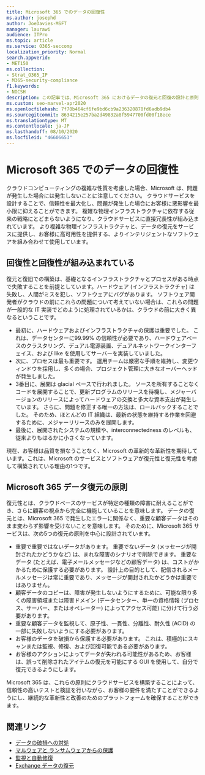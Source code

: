```yaml
---
title: Microsoft 365 でのデータの回復性
ms.author: josephd
author: JoeDavies-MSFT
manager: laurawi
audience: ITPro
ms.topic: article
ms.service: O365-seccomp
localization_priority: Normal
search.appverid:
- MET150
ms.collection:
- Strat_O365_IP
- M365-security-compliance
f1.keywords:
- NOCSH
description: この記事では、Microsoft 365 におけるデータの復元と回復の設計と原則について説明します。
ms.custom: seo-marvel-apr2020
ms.openlocfilehash: 7f70b464cf6fe9bd6cb9a236320878fd6adb9db4
ms.sourcegitcommit: 8634215e257ba2d49832a8f5947700fd00f18ece
ms.translationtype: MT
ms.contentlocale: ja-JP
ms.lasthandoff: 08/10/2020
ms.locfileid: "46606653"
---
```

# <a name="data-resiliency-in-microsoft-365"></a>Microsoft 365 でのデータの回復性

クラウドコンピューティングの複雑な性質を考慮した場合、Microsoft は、問題が発生した場合には発生しないことに注意してください。 クラウドサービスを設計することで、信頼性を最大化し、問題が発生した場合にお客様に悪影響を最小限に抑えることができます。 複雑な物理インフラストラクチャに依存する従来の戦略にとどまらないようになり、クラウドサービスに直接冗長性が組み込まれています。 より複雑な物理インフラストラクチャと、データの復元をサービスに提供し、お客様に高可用性を提供する、よりインテリジェントなソフトウェアを組み合わせて使用しています。 

## <a name="resiliency-and-recoverability-are-built-in"></a>回復性と回復性が組み込まれている 

復元と復旧での構築は、基礎となるインフラストラクチャとプロセスがある時点で失敗することを前提としています。ハードウェア (インフラストラクチャ) は失敗し、人間がミスを犯し、ソフトウェアにバグがあります。 ソフトウェア開発者がクラウドの前にこれらの問題について考えていない場合は、これらの問題が一般的な IT 実装でどのように処理されているかは、クラウドの前に大きく異なるということです。

- 最初に、ハードウェアおよびインフラストラクチャの保護は重要でした。 これは、データセンターに99.99% の信頼性が必要であり、ハードウェアベースのクラスタリング、デュアル電源装置、デュアルネットワークインターフェイス、および like を使用してサーバーを実装していました。 
- 次に、プロセスは最も重要です。 運用チームは厳密な手順を維持し、変更ウィンドウを採用し、多くの場合、プロジェクト管理に大きなオーバーヘッドが発生しました。 
- 3番目に、展開は glacial ペースで行われました。 ソースを所有することなくコードを展開することで、更新プログラムのリリースを待機し、メジャーバージョンのリリースによってハードウェアの交換と多大な資本支出が発生しています。 さらに、問題を修正する唯一の方法は、ロールバックすることでした。 そのため、ほとんどの IT 組織は、最新の状態を維持する作業を回避するために、メジャーリリースのみを展開します。 
- 最後に、展開されたシステムの規模や、interconnectedness のレベルも、従来よりもはるかに小さくなっています。 

現在、お客様は品質を損なうことなく、Microsoft の革新的な革新性を期待しています。これは、Microsoft のサービスとソフトウェアが復元性と復元性を考慮して構築されている理由の1つです。 

## <a name="microsoft-365-data-resiliency-principles"></a>Microsoft 365 データ復元の原則

復元性とは、クラウドベースのサービスが特定の種類の障害に耐えることができ、さらに顧客の視点から完全に機能していることを意味します。 データの復元とは、Microsoft 365 で発生したエラーに関係なく、重要な顧客データはそのまま変わらず影響を受けないことを意味します。 そのために、Microsoft 365 サービスは、次の5つの復元の原則を中心に設計されています。

- 重要で重要ではないデータがあります。 重要でないデータ (メッセージが開封されたかどうかなど) は、まれな障害のシナリオで削除できます。 重要なデータ (たとえば、電子メールメッセージなどの顧客データ) は、コストがかかるために保護する必要があります。 設計上の目的として、配信されるメールメッセージは常に重要であり、メッセージが開封されたかどうかは重要ではありません。 
- 顧客データのコピーは、障害が発生しないようにするために、可能な限り多くの障害領域または障害ドメイン (データセンター、単一の資格情報 (プロセス、サーバー、またはオペレーター) によってアクセス可能) に分けて行う必要があります。 
- 重要な顧客データを監視して、原子性、一貫性、分離性、耐久性 (ACID) の一部に失敗しないようにする必要があります。 
- お客様のデータを破損から保護する必要があります。 これは、積極的にスキャンまたは監視、修復、および回復可能である必要があります。 
- お客様のアクションによってデータが失われる可能性があるため、お客様は、誤って削除されたアイテムの復元を可能にする GUI を使用して、自分で復元できるようにします。 
 
Microsoft 365 は、これらの原則にクラウドサービスを構築することによって、信頼性の高いテストと検証を行いながら、お客様の要件を満たすことができるようにし、継続的な革新性と改善のためのプラットフォームを確保することができます。 

## <a name="related-links"></a>関連リンク

- [データの破損への対処](office-365-dealing-with-data-corruption.md)
- [マルウェアと ランサムウェアからの保護](office-365-malware-and-ransomware-protection.md)
- [監視と自動修復](office-365-monitoring-and-self-healing.md)
- [Exchange データの復元](office-365-exchange-data-resiliency.md)